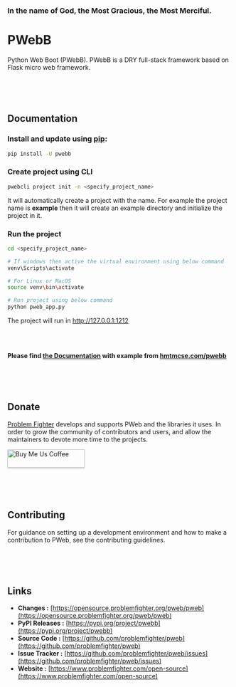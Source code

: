 ### In the name of God, the Most Gracious, the Most Merciful.

# PWebB
Python Web Boot (PWebB). PWebB is a DRY full-stack framework based on Flask micro web framework.


<br/><br/><br/>
## Documentation

### Install and update using [pip](https://pip.pypa.io/en/stable/getting-started/):
```bash
pip install -U pwebb
```

### Create project using CLI
```bash
pwebcli project init -n <specify_project_name>
```
It will automatically create a project with the name. For example the project name is **example** then it will create
an example directory and initialize the project in it.

### Run the project 
```bash
cd <specify_project_name>

# If windows then active the virtual environment using below command
venv\Scripts\activate

# For Linux or MacOS
source venv\bin\activate

# Run project using below command
python pweb_app.py
```
The project will run in http://127.0.0.1:1212



<br/><br/>

**Please find [the Documentation]() with example from [hmtmcse.com/pwebb]()**


<br/><br/><br/>
## Donate
[Problem Fighter](https://www.problemfighter.com/) develops and supports PWeb and the libraries it uses. In order to grow
the community of contributors and users, and allow the maintainers to devote more time to the projects.

<a target="_blank" href="https://www.buymeacoffee.com/problemfighter" target="_blank"><img src="https://www.buymeacoffee.com/assets/img/custom_images/orange_img.png" alt="Buy Me Us Coffee" style="height: 41px !important;width: 174px !important;box-shadow: 0px 3px 2px 0px rgba(190, 190, 190, 0.5) !important;-webkit-box-shadow: 0px 3px 2px 0px rgba(190, 190, 190, 0.5) !important;" ></a>


<br/><br/><br/>
## Contributing
For guidance on setting up a development environment and how to make a contribution to PWeb, see the contributing guidelines.


<br/><br/><br/>
## Links
* **Changes :** [https://opensource.problemfighter.org/pweb/pweb](https://opensource.problemfighter.org/pweb/pweb)
* **PyPI Releases :** [https://pypi.org/project/pwebb](https://pypi.org/project/pwebb)
* **Source Code :** [https://github.com/problemfighter/pweb](https://github.com/problemfighter/pweb)
* **Issue Tracker :** [https://github.com/problemfighter/pweb/issues](https://github.com/problemfighter/pweb/issues)
* **Website :** [https://www.problemfighter.com/open-source](https://www.problemfighter.com/open-source)

